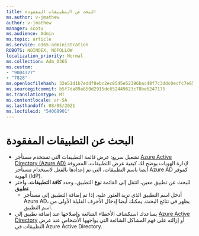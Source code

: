 ```yaml
---
title: البحث عن التطبيقات المفقودة
ms.author: v-jmathew
author: v-jmathew
manager: scotv
ms.audience: Admin
ms.topic: article
ms.service: o365-administration
ROBOTS: NOINDEX, NOFOLLOW
localization_priority: Normal
ms.collection: Adm_O365
ms.custom:
- "9004327"
- "7828"
ms.openlocfilehash: 32e51d1b7eddf8ebc2ec8545e52396bac48f7c3ddc0ecfc7e85aea50ed5c452a
ms.sourcegitcommit: b5f7da89a650d2915dc652449623c78be6247175
ms.translationtype: MT
ms.contentlocale: ar-SA
ms.lasthandoff: 08/05/2021
ms.locfileid: "54068901"
---
```

# <a name="find-missing-applications"></a>البحث عن التطبيقات المفقودة

- تشغيل سريع: عرض قائمة التطبيقات التي تستخدم مستأجر [Azure Active Directory (Azure AD)](https://docs.microsoft.com/azure/active-directory/manage-apps/view-applications-portal) لإدارة الهويات يوضح لك كيفية عرض التطبيقات، المعروفة أيضا باسم التطبيقات، التي تم إعدادها بالفعل لاستخدام مستأجر Azure AD كموفر الهوية (IdP).
- للبحث عن تطبيق معين، انتقل إلى القائمة **نوع** التطبيق، وحدد **كافة التطبيقات**، واختر **تطبيق**.
  - أدخل اسم التطبيق الذي تريد العثور عليه. إذا تم إضافة التطبيق إلى مستأجر Azure AD، يظهر في نتائج البحث. يمكنك أيضا إدخال الأحرف القليلة الأولى من اسم التطبيق.
- يساعدك استكشاف الأخطاء الشائعة وإصلاحها عند إضافة تطبيق إلى [Azure Active Directory](https://docs.microsoft.com/azure/active-directory/manage-apps/troubleshoot-adding-apps) أو إزالته على فهم المشاكل الشائعة التي يواجهها الأشخاص عند عرض التطبيقات في Azure Active Directory.
